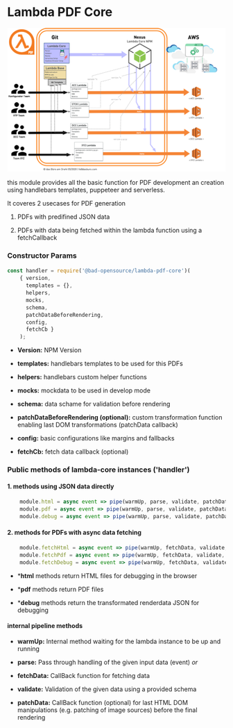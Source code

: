 # Lambda PDF Core
![](LamdaPDF.png)

this module provides all the basic function for PDF development an creation using handlebars templates, puppeteer and serverless.

It coveres 2 usecases for PDF generation

1. PDFs with predifined JSON data

2. PDFs with data being fetched within the lambda function using a fetchCallback

### Constructor Params

```javascript
const handler = require('@bad-opensource/lambda-pdf-core')(
    { version,
      templates = {},
      helpers,
      mocks,
      schema,
      patchDataBeforeRendering,
      config,
      fetchCb }
    );
```

- **Version:** NPM Version

- **templates:** handlebars templates to be used for this PDFs

- **helpers:** handlebars custom helper functions

- **mocks:** mockdata to be used in develop mode

- **schema:** data schame for validation before rendering

- **patchDataBeforeRendering (optional):** custom transformation function enabling last DOM transformations (patchData callback)

- **config:** basic configurations like margins and fallbacks

- **fetchCb:** fetch data callback (optional)

### 

### Public methods of lambda-core instances ('handler')

#### 1. methods using JSON data directly

```javascript
    module.html = async event => pipe(warmUp, parse, validate, patchData, returnHtml)(event);
    module.pdf = async event => pipe(warmUp, parse, validate, patchData, returnPdf)(event);
    module.debug = async event => pipe(warmUp, parse, validate, patchData, returnDebug)(event);
```

#### 2. methods for PDFs with async data fetching

```javascript
    module.fetchHtml = async event => pipe(warmUp, fetchData, validate, patchData, returnHtml)(event);
    module.fetchPdf = async event => pipe(warmUp, fetchData, validate, patchData, returnPdf)(event);
    module.fetchDebug = async event => pipe(warmUp, fetchData, validate, patchData, returnDebug)(event);
```

- ***html** methods return HTML files for debugging in the browser

- ***pdf** methods return PDF files

- ***debug**  methods return the transformated renderdata JSON for debugging

#### internal pipeline methods

- **warmUp:** Internal method waiting for the lambda instance to be up and running

- **parse:** Pass through handling of the given input data (event)
    _or_
- **fetchData:** CallBack function for fetching data

- **validate:** Validation of the given data using a provided schema

- **patchData:** CallBack function (optional) for last HTML DOM manipulations (e.g. patching of image sources) before the final rendering 
